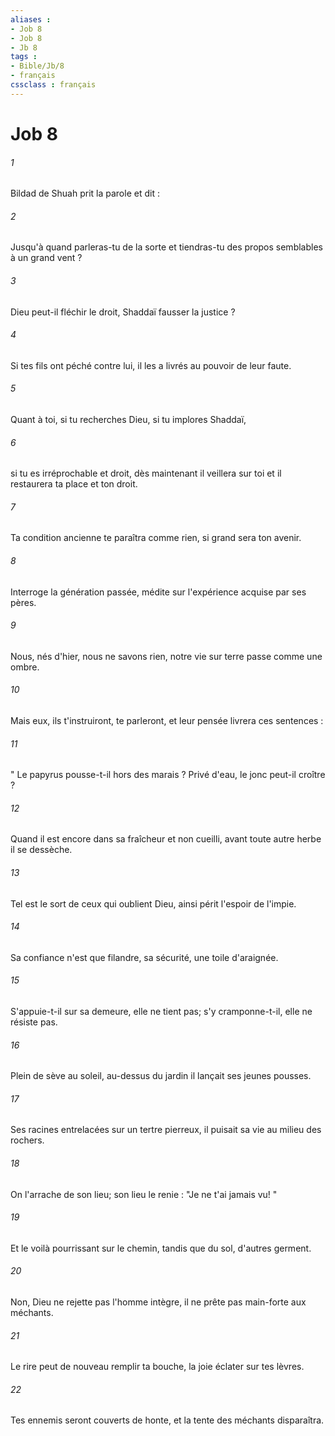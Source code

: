 ```yaml
---
aliases : 
- Job 8
- Job 8
- Jb 8
tags : 
- Bible/Jb/8
- français
cssclass : français
---
```


# Job 8

###### 1
Bildad de Shuah prit la parole et dit : 
###### 2
Jusqu'à quand parleras-tu de la sorte et tiendras-tu des propos semblables à un grand vent ? 
###### 3
Dieu peut-il fléchir le droit, Shaddaï fausser la justice ? 
###### 4
Si tes fils ont péché contre lui, il les a livrés au pouvoir de leur faute. 
###### 5
Quant à toi, si tu recherches Dieu, si tu implores Shaddaï, 
###### 6
si tu es irréprochable et droit, dès maintenant il veillera sur toi et il restaurera ta place et ton droit. 
###### 7
Ta condition ancienne te paraîtra comme rien, si grand sera ton avenir. 
###### 8
Interroge la génération passée, médite sur l'expérience acquise par ses pères. 
###### 9
Nous, nés d'hier, nous ne savons rien, notre vie sur terre passe comme une ombre. 
###### 10
Mais eux, ils t'instruiront, te parleront, et leur pensée livrera ces sentences : 
###### 11
" Le papyrus pousse-t-il hors des marais ? Privé d'eau, le jonc peut-il croître ? 
###### 12
Quand il est encore dans sa fraîcheur et non cueilli, avant toute autre herbe il se dessèche. 
###### 13
Tel est le sort de ceux qui oublient Dieu, ainsi périt l'espoir de l'impie. 
###### 14
Sa confiance n'est que filandre, sa sécurité, une toile d'araignée. 
###### 15
S'appuie-t-il sur sa demeure, elle ne tient pas; s'y cramponne-t-il, elle ne résiste pas. 
###### 16
Plein de sève au soleil, au-dessus du jardin il lançait ses jeunes pousses. 
###### 17
Ses racines entrelacées sur un tertre pierreux, il puisait sa vie au milieu des rochers. 
###### 18
On l'arrache de son lieu; son lieu le renie : "Je ne t'ai jamais vu! " 
###### 19
Et le voilà pourrissant sur le chemin, tandis que du sol, d'autres germent. 
###### 20
Non, Dieu ne rejette pas l'homme intègre, il ne prête pas main-forte aux méchants. 
###### 21
Le rire peut de nouveau remplir ta bouche, la joie éclater sur tes lèvres. 
###### 22
Tes ennemis seront couverts de honte, et la tente des méchants disparaîtra. 
